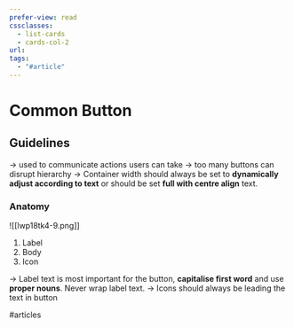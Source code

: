 ```yaml
---
prefer-view: read
cssclasses:
  - list-cards
  - cards-col-2
url: 
tags:
  - "#article"
---
```

# Common Button
## Guidelines
-> used to communicate actions users can take
-> too many buttons can disrupt hierarchy
-> Container width should always be set to **dynamically adjust according to text** or should be set **full with centre align** text.
### Anatomy
![[lwp18tk4-9.png]]

1. Label
2. Body
3. Icon

-> Label text is most important for the button, **capitalise first word** and use **proper nouns**. Never wrap label text.
-> Icons should always be leading the text in button


#articles 
